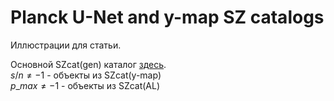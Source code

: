 # Planck U-Net and y-map SZ catalogs
Иллюстрации для статьи.  
  
Основной SZcat(gen) каталог [здесь](./Data/detected_cats/SZcatgen.csv).  
$s/n \neq -1$ - объекты из SZcat(y-map)  
$p\_max \neq -1$ - объекты из SZcat(AL)  
